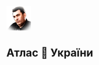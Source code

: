![md(()=>{/*](isho-64-round.png)

# Атлас <span class="monochrome-emoji">&#129419;</span> України



<!-- */})]// -->